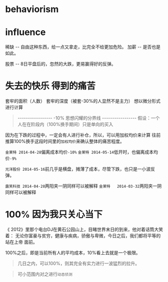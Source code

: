 # behaviorism

# influence

  稀缺 -- 自由这种东西，给一点又拿走，比完全不给更加危险。
  加薪 -- 是否也是如此。

  股票 -- 8日平盘后的，忽然的大跌，更易赢得好的反弹。

# 失去的快乐 得到的痛苦

  套牢的面积（人数） 套牢的深度（被套-30%的人显然不是主力）
  想以微分形式进行计算

  > -----------------  -10% 思想闪耀的分界线  -----------------
  > 假设：一个人在在阶段内（100%换手期间）只是单向的买入

  因为在下跌的过程中，一定会有人进行补仓，所以，可以用加权均价来计算
  往前推算100%换手这段时间里的`加权均价`来确认整体的痛苦程度。

  `金莱特 2014-04-28`偏离成本均价`-10%`
  `金莱特 2014-05-14`低开时，也偏离成本均价`-9%`

  `光洋股份 2014-05-16`前几乎是横盘，摊薄了成本，尽管下跌，也只是一小波反弹。

  `露笑科技 2014-04-28`两阳夹一阴同样可以被解释 
  `金莱特   2014-03-32`两阳夹一阴同样可以被解释 

# 100% 因为我只关心当下

  《 2012》里那个电台DJ在黄石公园山上，目睹世界末日的到来，他对着话筒大笑着：
  无论你富豪与贫穷，健康与疾病，骄傲与卑微，今日之后，我们都将平等的站在上帝
  面前。

  100%之后，即是当前所有人的平均成本，10%看上去就是一个极限。

  > 几日之内，可以100%，则其完全有实力进行一波猛烈的拉升。

  > 可小范围内对之进行`动态侦测`

# 
